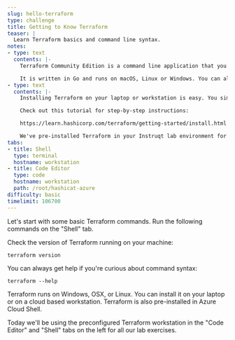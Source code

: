 ```yaml
---
slug: hello-terraform
type: challenge
title: Getting to Know Terraform
teaser: |
  Learn Terraform basics and command line syntax.
notes:
- type: text
  contents: |-
    Terraform Community Edition is a command line application that you can download and run from your laptop or virtual workstation.

    It is written in Go and runs on macOS, Linux or Windows. You can always download the latest version of Terraform from https://www.terraform.io/downloads.html
- type: text
  contents: |-
    Installing Terraform on your laptop or workstation is easy. You simply download the zip file, unpack it, and place it somewhere in your PATH.

    Check out this tutorial for step-by-step instructions:

    https://learn.hashicorp.com/terraform/getting-started/install.html

    We've pre-installed Terraform in your Instruqt lab environment for you.
tabs:
- title: Shell
  type: terminal
  hostname: workstation
- title: Code Editor
  type: code
  hostname: workstation
  path: /root/hashicat-azure
difficulty: basic
timelimit: 106700
---
```

Let's start with some basic Terraform commands.
Run the following commands on the "Shell" tab.

Check the version of Terraform running on your machine:

```
terraform version
```

You can always get help if you're curious about command syntax:

```
terraform --help
```

Terraform runs on Windows, OSX, or Linux. You can install it on your laptop or on a cloud based workstation. Terraform is also pre-installed in Azure Cloud Shell.

Today we'll be using the preconfigured Terraform workstation in the "Code Editor" and "Shell" tabs on the left for all our lab exercises.